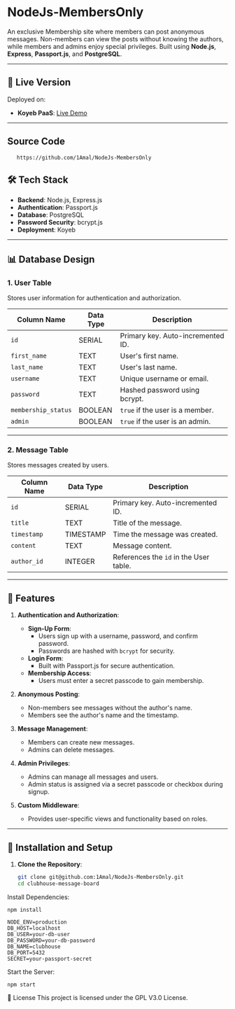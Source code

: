 # NodeJs-MembersOnly

An exclusive Membership site where members can post anonymous messages. Non-members can view the posts without knowing the authors, while members and admins enjoy special privileges. Built using **Node.js**, **Express**, **Passport.js**, and **PostgreSQL**.

---

## 🚀 Live Version

Deployed on:

- **Koyeb PaaS**: [Live Demo](#)

---

## Source Code

```
   https://github.com/1Amal/NodeJs-MembersOnly
```

## 🛠️ Tech Stack

- **Backend**: Node.js, Express.js
- **Authentication**: Passport.js
- **Database**: PostgreSQL
- **Password Security**: bcrypt.js
- **Deployment**: Koyeb

---

## 📊 Database Design

### 1. **User Table**
Stores user information for authentication and authorization.

| Column Name         | Data Type | Description                         |
|---------------------|-----------|-------------------------------------|
| `id`                | SERIAL    | Primary key. Auto-incremented ID.   |
| `first_name`        | TEXT      | User's first name.                 |
| `last_name`         | TEXT      | User's last name.                  |
| `username`          | TEXT      | Unique username or email.          |
| `password`          | TEXT      | Hashed password using bcrypt.      |
| `membership_status` | BOOLEAN   | `true` if the user is a member.    |
| `admin`             | BOOLEAN   | `true` if the user is an admin.    |

---

### 2. **Message Table**
Stores messages created by users.

| Column Name  | Data Type | Description                          |
|--------------|-----------|--------------------------------------|
| `id`         | SERIAL    | Primary key. Auto-incremented ID.    |
| `title`      | TEXT      | Title of the message.               |
| `timestamp`  | TIMESTAMP | Time the message was created.       |
| `content`    | TEXT      | Message content.                    |
| `author_id`  | INTEGER   | References the `id` in the User table. |

---

## 🔑 Features

1. **Authentication and Authorization**:
   - **Sign-Up Form**:
     - Users sign up with a username, password, and confirm password.
     - Passwords are hashed with `bcrypt` for security.
   - **Login Form**:
     - Built with Passport.js for secure authentication.
   - **Membership Access**:
     - Users must enter a secret passcode to gain membership.

2. **Anonymous Posting**:
   - Non-members see messages without the author's name.
   - Members see the author's name and the timestamp.

3. **Message Management**:
   - Members can create new messages.
   - Admins can delete messages.

4. **Admin Privileges**:
   - Admins can manage all messages and users.
   - Admin status is assigned via a secret passcode or checkbox during signup.

5. **Custom Middleware**:
   - Provides user-specific views and functionality based on roles.

---

## 🔧 Installation and Setup

1. **Clone the Repository**:

   ```bash
   git clone git@github.com:1Amal/NodeJs-MembersOnly.git
   cd clubhouse-message-board

Install Dependencies:

```
npm install
```

```
NODE_ENV=production
DB_HOST=localhost
DB_USER=your-db-user
DB_PASSWORD=your-db-password
DB_NAME=clubhouse
DB_PORT=5432
SECRET=your-passport-secret
```

Start the Server:

```
npm start
```

📜 License
This project is licensed under the GPL V3.0 License.